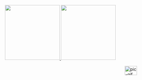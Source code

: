 <div align="center">
  <a href="https://github.com/lindovaldo1">
  <img height="180em" src="https://github-readme-stats.vercel.app/api?username=lindovaldo1&show_icons=true&theme=dracula&include_all_commits=true&count_private=true"/>
  <img height="180em" src="https://github-readme-stats.vercel.app/api/top-langs/?username=lindovaldo1&layout=compact&langs_count=7&theme=dracula"/>
</div>
<div style="display: inline_block"><br>
  <img align="right" alt="pic-gif" height="30" width="40" src="[https://pin.it/1X1yOY6](https://i.pinimg.com/originals/d5/f3/e7/d5f3e7e33f8072785936fe88cd16f502.gif)">
  
</div>
